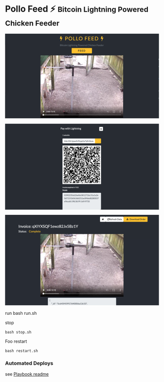 # Pollo Feed :zap: <small> Bitcoin Lightning Powered Chicken Feeder</small>


![home](ss1.png)


![pay](ss2.png)

![complete](ss3.png)

run 
    bash run.sh

stop 

    bash stop.sh
Foo
restart

    bash restart.sh


### Automated Deploys

see [Playbook readme](playbooks/README.md)
